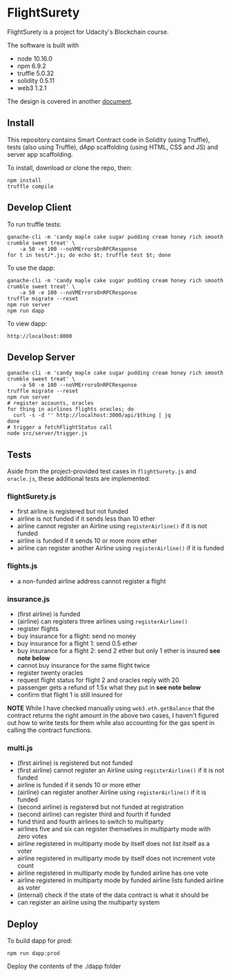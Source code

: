 # FlightSurety

FlightSurety is a project for Udacity's Blockchain course.

The software is built with

* node 10.16.0
* npm 6.9.2
* truffle 5.0.32
* solidity 0.5.11
* web3 1.2.1

The design is covered in another [document](design.md).

## Install

This repository contains Smart Contract code in Solidity (using
Truffle), tests (also using Truffle), dApp scaffolding (using HTML,
CSS and JS) and server app scaffolding.

To install, download or clone the repo, then:

    npm install
    truffle compile

## Develop Client

To run truffle tests:

    ganache-cli -m 'candy maple cake sugar pudding cream honey rich smooth crumble sweet treat' \
        -a 50 -e 100 --noVMErrorsOnRPCResponse
    for t in test/*.js; do echo $t; truffle test $t; done

To use the dapp:

    ganache-cli -m 'candy maple cake sugar pudding cream honey rich smooth crumble sweet treat' \
        -a 50 -e 100 --noVMErrorsOnRPCResponse
    truffle migrate --reset
    npm run server
    npm run dapp

To view dapp:

    http://localhost:8000

## Develop Server

    ganache-cli -m 'candy maple cake sugar pudding cream honey rich smooth crumble sweet treat' \
        -a 50 -e 100 --noVMErrorsOnRPCResponse
    truffle migrate --reset
    npm run server
    # register accounts, oracles
    for thing in airlines flights oracles; do
      curl -s -d '' http://localhost:3000/api/$thing | jq
    done
    # trigger a fetchFlightStatus call
    node src/server/trigger.js

## Tests

Aside from the project-provided test cases in `flightSurety.js` and
`oracle.js`, these additional tests are implemented:

### flightSurety.js

* first airline is registered but not funded
* airline is not funded if it sends less than 10 ether
* airline cannot register an Airline using `registerAirline()` if it is not funded
* airline is funded if it sends 10 or more more ether
* airline can register another Airline using `registerAirline()` if it is funded

### flights.js

* a non-funded airline address cannot register a flight

### insurance.js

* (first airline) is funded
* (airline) can registers three airlines using `registerAirline()`
* register flights
* buy insurance for a flight: send no money
* buy insurance for a flight 1: send 0.5 ether
* buy insurance for a flight 2: send 2 ether but only 1 ether is insured **see note below**
* cannot buy insurance for the same flight twice
* register twenty oracles
* request flight status for flight 2 and oracles reply with 20
* passenger gets a refund of 1.5x what they put in **see note below**
* confirm that flight 1 is still insured for

**NOTE** While I have checked manually using `web3.eth.getBalance`
that the contract returns the right amount in the above two cases, I
haven't figured out how to write tests for them while also accounting
for the gas spent in calling the contract functions.

### multi.js

* (first airline) is registered but not funded
* (first airline) cannot register an Airline using `registerAirline()` if it is not funded
* airline is funded if it sends 10 or more ether
* (airline) can register another Airline using `registerAirline()` if it is funded
* (second airline) is registered but not funded at registration
* (second airline) can register third and fourth if funded
* fund third and fourth airlines to switch to multiparty
* airlines five and six can register themselves in multiparty mode with zero votes
* airline registered in multiparty mode by itself does not list itself as a voter
* airline registered in multiparty mode by itself does not increment vote count
* airline registered in multiparty mode by funded airline has one vote
* airline registered in multiparty mode by funded airline lists funded airline as voter
* (internal) check if the state of the data contract is what it should be
* can register an airline using the multiparty system

## Deploy

To build dapp for prod:

    npm run dapp:prod

Deploy the contents of the ./dapp folder
